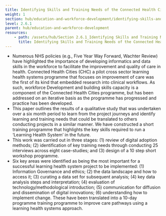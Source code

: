 ```yaml
---
title: Identifying Skills and Training Needs of the Connected Health Cities Programme
weight: 1
section: hub/education-and-workforce-development/identifying-skills-and-training-needs-of-the-connected-health-cities-programme
level: 2.6.1
parent: hub/education-and-workforce-development
resources: 
    - path: /assets/hub/Section 2.6.1_Identifying Skills and Training Needs.pdf
      title: Identifying Skills and Training Needs of the Connected Health Cities Programme
---
```


* Numerous NHS policies (e.g., Five Year Way Forward, Wachter Review) have highlighted the importance of developing informatics and data skills in the workforce to facilitate the improvement and quality of care in health. Connected Health Cities (CHC) a pilot cross sector learning health systems programme that focuses on improvement of care was the first of its kind that embedded research into clinical workflows. As such, workforce Development and building skills capacity is a component of the Connected Health Cities programme, but has been addressed on an iterative basis as the programme has progressed and practice has been developed.
* This paper outlines the results of a qualitative study that was undertaken over a six month period to learn from the project journeys and identify learning and training needs that could be translated to others conducting projects in a similar manner. We have constructed a short training programme that highlights the key skills required to run a ‘Learning Health System’ in the future.
* This work was carried out in three stages: (1) review of digital adoption methods; (2) identification of key training needs through conducting 25 interviews across eight case-studies; and (3) design of a 10 step short workshop programme.
* Six key areas were identified as being the most important for a successful learning health system project to be implemented: (1) Information Governance and ethics; (2) the data landscape and how to access it; (3) curating a data set for subsequent analysis; (4) key data analysis steps and interpretation; (4) evaluation of technology/methodological introduction; (5) communication for diffusion and dissemination of digital innovations; (6) understanding how to implement change. These have been translated into a 10-day programme training programme to improve care pathways using a learning health systems approach.